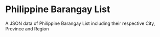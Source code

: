 # Philippine Barangay List

A JSON data of Philippine Barangay List including their respective City, Province and Region
